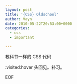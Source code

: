 ```yaml
---
layout: post
title: '{CSS} Oldschool'
author: Vayn
date: 2010-05-22T20:53:00+0000
categories: 
  - css
  - important

---
```


<p>教科书一样的 CSS 代码<br />
<script src="http://gist.github.com/410052.js"></script></p>
<p>:visited:hover 头回见。补习。</p>
<p>EOF</p>
